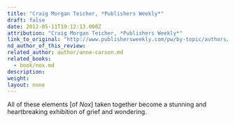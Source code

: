 ```yaml
---
title: "Craig Morgan Teicher, *Publishers Weekly*"
draft: false
date: 2012-05-11T19:12:13.000Z
attribution: "Craig Morgan Teicher, *Publishers Weekly*"
link_to_original: "http://www.publishersweekly.com/pw/by-topic/authors/interviews/article/42582-a-classical-poet-redux-pw-profiles-anne-carson.html"
nd_author_of_this_review:
related_author: author/anne-carson.md
related_books:
  - book/nox.md
description:
weight:
layout: none
---
```

All of these elements [of *Nox*] taken together become a stunning and heartbreaking exhibition of grief and wondering.

